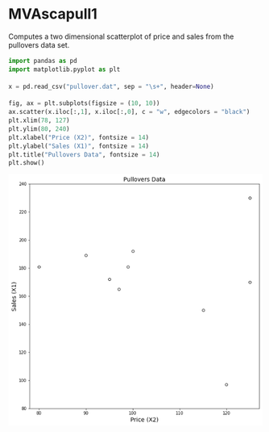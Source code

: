 # MVAscapull1
Computes a two dimensional scatterplot of price and sales from the pullovers data set.

```python
import pandas as pd
import matplotlib.pyplot as plt

x = pd.read_csv("pullover.dat", sep = "\s+", header=None)

fig, ax = plt.subplots(figsize = (10, 10))
ax.scatter(x.iloc[:,1], x.iloc[:,0], c = "w", edgecolors = "black")
plt.xlim(78, 127)
plt.ylim(80, 240)
plt.xlabel("Price (X2)", fontsize = 14)
plt.ylabel("Sales (X1)", fontsize = 14)
plt.title("Pullovers Data", fontsize = 14)
plt.show()
```
![MVAscapull1](MVAscapull1_python.png)